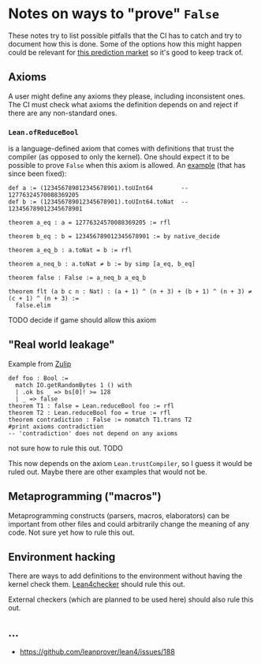 # Notes on ways to "prove" `False`

These notes try to list possible pitfalls that the CI has to catch and try to document how this is done.
Some of the options how this might happen could be relevant for [this prediction market](https://manifold.markets/tfae/is-the-lean-kernel-unsound) so it's good to keep track of.

## Axioms

A user might define any axioms they please, including inconsistent ones. The CI must check what axioms the definition depends on and reject if there are any non-standard ones.


### `Lean.ofReduceBool`

is a language-defined axiom that comes with definitions that trust the compiler (as opposed to only the kernel).
One should expect it to be possible to prove `False` when this axiom is allowed.
An [example](https://leanprover.zulipchat.com/#narrow/stream/270676-lean4/topic/.E2.9C.94.20.23eval.20optimization.20bug.3F/near/441368912) (that has since been fixed):
```lean
def a := (123456789012345678901).toUInt64        -- 12776324570088369205
def b := (123456789012345678901).toUInt64.toNat  -- 123456789012345678901

theorem a_eq : a = 12776324570088369205 := rfl

theorem b_eq : b = 123456789012345678901 := by native_decide

theorem a_eq_b : a.toNat = b := rfl

theorem a_neq_b : a.toNat ≠ b := by simp [a_eq, b_eq]

theorem false : False := a_neq_b a_eq_b

theorem flt (a b c n : Nat) : (a + 1) ^ (n + 3) + (b + 1) ^ (n + 3) ≠ (c + 1) ^ (n + 3) :=
  false.elim
```

TODO decide if game should allow this axiom

## "Real world leakage"

Example from [Zulip](https://leanprover.zulipchat.com/#narrow/stream/270676-lean4/topic/soundness.20bug.3A.20native_decide.20leakage/near/395967589)

```lean
def foo : Bool :=
  match IO.getRandomBytes 1 () with
  | .ok bs _ => bs[0]! >= 128
  | _ => false
theorem T1 : false = Lean.reduceBool foo := rfl
theorem T2 : Lean.reduceBool foo = true := rfl
theorem contradiction : False := nomatch T1.trans T2
#print axioms contradiction
-- 'contradiction' does not depend on any axioms
```

not sure how to rule this out. TODO

This now depends on the axiom `Lean.trustCompiler`, so I guess it would be ruled out.
Maybe there are other examples that would not be.

## Metaprogramming ("macros")

Metaprogramming constructs (parsers, macros, elaborators) can be important from other files and could arbitrarily change the meaning of any code. Not sure yet how to rule this out.

## Environment hacking

There are ways to add definitions to the environment without having the kernel check them.
[Lean4checker](https://github.com/leanprover/lean4checker) should rule this out.

External checkers (which are planned to be used here) should also rule this out.


## ...

- https://github.com/leanprover/lean4/issues/188

